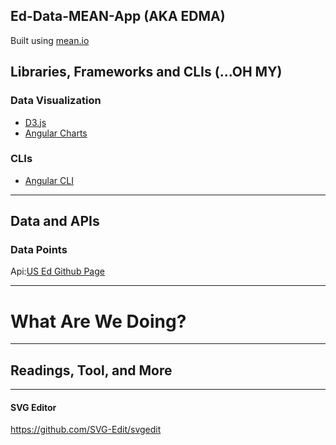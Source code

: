 Ed-Data-MEAN-App (AKA EDMA)
------ 
Built using [mean.io](http://mean.io/#!/docs)

## Libraries, Frameworks and CLIs (...OH MY)

### Data Visualization
* [D3.js](https://www.npmjs.com/package/d3)
* [Angular Charts](https://jtblin.github.io/angular-chart.js/)

### CLIs
* [Angular CLI](https://github.com/angular/angular-cli)

------
## Data and APIs

### Data Points
Api:[US Ed Github Page](https://usedgov.github.io)
 
------

# What Are We Doing?
-------


## Readings, Tool, and More
------
#### SVG Editor
https://github.com/SVG-Edit/svgedit

